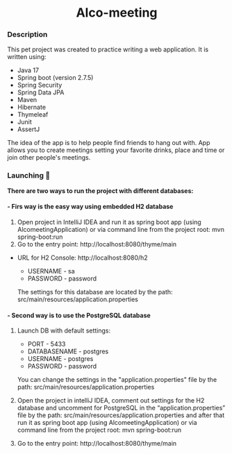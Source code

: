 # <div align="center">Alco-meeting</div> 

### Description

This pet project was created to practice writing a web application. It is written using:
 - Java 17
 - Spring boot (version 2.7.5)
 - Spring Security
 - Spring Data JPA
 - Maven
 - Hibernate
 - Thymeleaf
 - Junit
 - AssertJ

The idea of the app is to help people find friends to hang out with. App allows you to create meetings setting your favorite drinks, place and time or join other people's meetings.


### Launching 🔌

**There are two ways to run the project with different databases:**

#### - Firs way is the easy way using embedded H2 database

   1. Open project in IntelliJ IDEA and run it as spring boot app (using AlcomeetingApplication) or via command line from the project root: mvn spring-boot:run
   2. Go to the entry point: http://localhost:8080/thyme/main

 - URL for H2 Console: http://localhost:8080/h2
   - USERNAME - sa
   - PASSWORD - password
   
   The settings for this database are located by the path: src/main/resources/application.properties


#### - Second way is to use the PostgreSQL database

   
   1. Launch DB with default settings:
      - PORT - 5433
      - DATABASENAME - postgres
      - USERNAME - postgres
      - PASSWORD - password
      
      You can change the settings in the "application.properties" file by the path: src/main/resources/application.properties
   
   2. Open the project in intelliJ IDEA, comment out settings for the H2 database and uncomment for PostgreSQL in the
      “application.properties” file by the path: src/main/resources/application.properties and after that run it 
      as spring boot app (using AlcomeetingApplication) or via command line from the project root: mvn spring-boot:run

   3. Go to the entry point: http://localhost:8080/thyme/main




